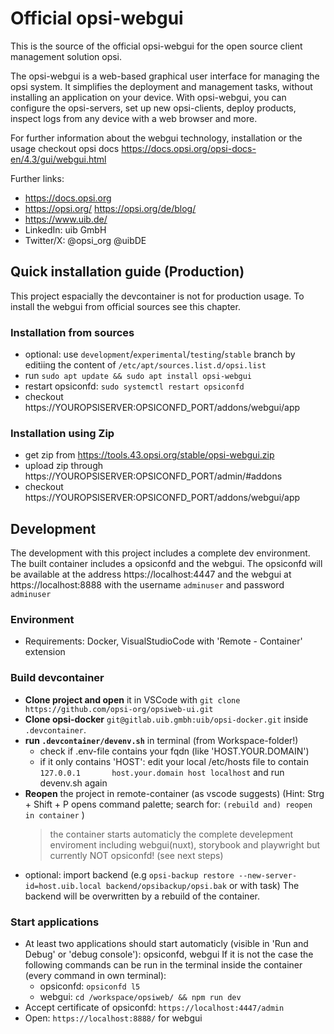 # Official opsi-webgui
This is the source of the official opsi-webgui for the open source client management solution opsi.

The opsi-webgui is a web-based graphical user interface for managing the opsi system. It simplifies the deployment and management tasks, without installing an application on your device. With opsi-webgui, you can configure the opsi-servers, set up new opsi-clients, deploy products, inspect logs from any device with a web browser and more.

For further information about the webgui technology, installation or the usage checkout opsi docs https://docs.opsi.org/opsi-docs-en/4.3/gui/webgui.html

Further links:
* https://docs.opsi.org
* https://opsi.org/ https://opsi.org/de/blog/
* https://www.uib.de/
* LinkedIn: uib GmbH
* Twitter/X: @opsi_org @uibDE

## Quick installation guide (Production)
This project espacially the devcontainer is not for production usage. To install the webgui from official sources see this chapter.
### Installation from sources
* optional: use `development`/`experimental`/`testing`/`stable` branch by editiing the content of `/etc/apt/sources.list.d/opsi.list`
* run `sudo apt update && sudo apt install opsi-webgui`
* restart opsiconfd: `sudo systemctl restart opsiconfd`
* checkout https://YOUROPSISERVER:OPSICONFD_PORT/addons/webgui/app

### Installation using Zip
* get zip from https://tools.43.opsi.org/stable/opsi-webgui.zip
* upload zip through https://YOUROPSISERVER:OPSICONFD_PORT/admin/#addons
* checkout https://YOUROPSISERVER:OPSICONFD_PORT/addons/webgui/app


## Development
The development with this project includes a complete dev environment. The built container includes a opsiconfd and the webgui.
The opsiconfd will be available at the address https://localhost:4447 and the webgui at https://localhost:8888 with the username `adminuser` and password `adminuser`

### Environment
* Requirements: Docker, VisualStudioCode with 'Remote - Container' extension

### Build devcontainer
* **Clone project and open** it in VSCode with `git clone https://github.com/opsi-org/opsiweb-ui.git`
* **Clone opsi-docker** `git@gitlab.uib.gmbh:uib/opsi-docker.git` inside `.devcontainer`.
* **run `.devcontainer/devenv.sh`** in terminal (from Workspace-folder!)
  * check if .env-file contains your fqdn (like 'HOST.YOUR.DOMAIN')
  * if it only contains 'HOST': edit your local /etc/hosts file to contain `127.0.0.1       host.your.domain host localhost` and run devenv.sh again
* **Reopen** the project in remote-container (as vscode suggests)
  (Hint: Strg + Shift + P opens command palette; search for: `(rebuild and) reopen in container` )
    > the container starts automaticly the complete develepment enviroment including webgui(nuxt), storybook and playwright
    > but currently NOT opsiconfd! (see next steps)
* optional: import backend (e.g `opsi-backup restore --new-server-id=host.uib.local backend/opsibackup/opsi.bak` or with task)
  The backend will be overwritten by a rebuild of the container.

### Start applications
* At least two applications should start automaticly (visible in 'Run and Debug' or 'debug console'): opsiconfd, webgui
  If it is not the case the following commands can be run in the terminal inside the container (every command in own terminal):
  * opsiconfd: `opsiconfd l5`
  * webgui: `cd /workspace/opsiweb/ && npm run dev`
* Accept certificate of opsiconfd: `https://localhost:4447/admin`
* Open: `https://localhost:8888/` for webgui


